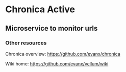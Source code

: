 
# Chronica Active

## Microservice to monitor urls


### Other resources

Chronica overview: https://github.com/evanx/chronica

Wiki home: https://github.com/evanx/vellum/wiki
